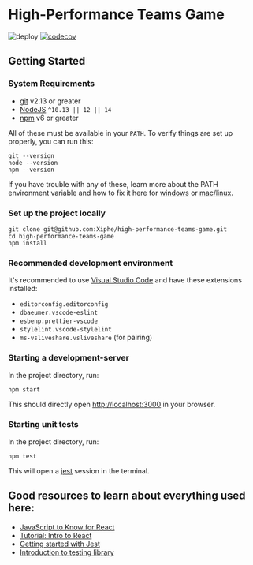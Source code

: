 # High-Performance Teams Game

![deploy](https://github.com/mlevison/high-performance-teams-game/workflows/deploy/badge.svg)
[![codecov](https://codecov.io/gh/mlevison/high-performance-teams-game/branch/main/graph/badge.svg)](https://codecov.io/gh/mlevison/high-performance-teams-game)

## Getting Started

### System Requirements

- [git][git] v2.13 or greater
- [NodeJS][node] `^10.13 || 12 || 14`
- [npm][npm] v6 or greater

All of these must be available in your `PATH`. To verify things are set up
properly, you can run this:

```shell
git --version
node --version
npm --version
```

If you have trouble with any of these, learn more about the PATH environment
variable and how to fix it here for [windows][win-path] or
[mac/linux][mac-path].

### Set up the project locally

```shell
git clone git@github.com:Xiphe/high-performance-teams-game.git
cd high-performance-teams-game
npm install
```

### Recommended development environment

It's recommended to use [Visual Studio Code](https://code.visualstudio.com/)
and have these extensions installed:

- `editorconfig.editorconfig`
- `dbaeumer.vscode-eslint`
- `esbenp.prettier-vscode`
- `stylelint.vscode-stylelint`
- `ms-vsliveshare.vsliveshare` (for pairing)

### Starting a development-server

In the project directory, run:

```shell
npm start
```

This should directly open [http://localhost:3000](http://localhost:3000) in your browser.

### Starting unit tests

In the project directory, run:

```shell
npm test
```

This will open a [jest](https://jestjs.io/) session in the terminal.

## Good resources to learn about everything used here:

- [JavaScript to Know for React](https://kentcdodds.com/blog/javascript-to-know-for-react)
- [Tutorial: Intro to React](https://reactjs.org/tutorial/tutorial.html)
- [Getting started with Jest](https://jestjs.io/docs/en/getting-started)
- [Introduction to testing library](https://testing-library.com/docs/dom-testing-library/intro)

<!-- prettier-ignore-start -->
[npm]: https://www.npmjs.com/
[node]: https://nodejs.org
[git]: https://git-scm.com/
[win-path]: https://www.howtogeek.com/118594/how-to-edit-your-system-path-for-easy-command-line-access/
[mac-path]: http://stackoverflow.com/a/24322978/971592
<!-- prettier-ignore-end -->
